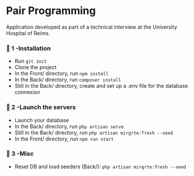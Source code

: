 # Pair Programming
Application developed as part of a technical interview at the University Hospital of Reims.
  
### 🔧 1 -Installation 

- Run `git init`
- Clone the project
- In the Front/ directory, run `npm install`
- In the Back/ directory, run `composer install`
- Still in the Back/ directory, create and set up a .env file for the database connexion

  
### 🚀 2 -Launch the servers

- Launch your database
- In the Back/ directory, run `php artisan serve`
- Still in the Back/ directory, run `php artisan mirgrte:fresh --seed`
- In the Front/ directory, run `npm run start`

  
### 📎 3 -Misc

- Reset DB and load seeders (Back/): `php artisan mirgrte:fresh --seed`
